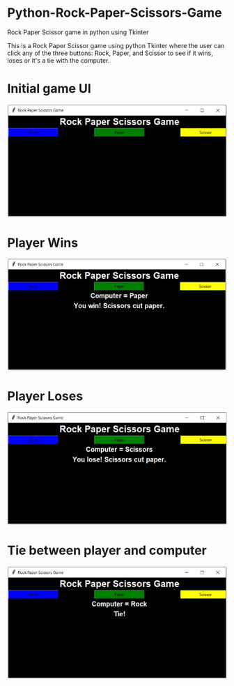 # Python-Rock-Paper-Scissors-Game
Rock Paper Scissor game in python using Tkinter

This is a Rock Paper Scissor game using python Tkinter where the user can click any of the three buttons: Rock, Paper, and Scissor to see if it wins, loses or it's a tie with the computer.

# Initial game UI
![RPSGame](rpsimages/game1.JPG "RPSGame")

# Player Wins
![RPSGame](rpsimages/game4.JPG "Win")

# Player Loses
![RPSGame](rpsimages/game2.JPG "Lose")

# Tie between player and computer
![RPSGame](rpsimages/game3.JPG "Tie")
